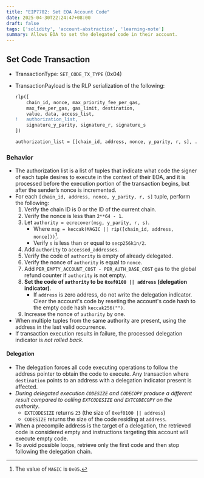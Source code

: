 ```yaml
---
title: "EIP7702: Set EOA Account Code"
date: 2025-04-30T22:24:47+08:00
draft: false
tags: ['solidity', 'account-abstraction', 'learning-note']
summary: Allows EOA to set the delegated code in their account.
---
```


## Set Code Transaction

- TransactionType: `SET_CODE_TX_TYPE` (0x04)
- TransactionPayload is the RLP serialization of the following:

    ```diff
    rlp([
        chain_id, nonce, max_priority_fee_per_gas,
        max_fee_per_gas, gas_limit, destination,
        value, data, access_list,
    !   authorization_list,
        signature_y_parity, signature_r, signature_s
    ])

    authorization_list = [[chain_id, address, nonce, y_parity, r, s], ...]
    ```

### Behavior

- The authorization list is a list of tuples that indicate what code the signer of each tuple desires to execute in the context of their EOA, and it is processed before the execution portion of the transaction begins, but after the sender’s nonce is incremented.
- For each `[chain_id, address, nonce, y_parity, r, s]` tuple, perform the following:
    1. Verify the chain ID is 0 or the ID of the current chain.
    2. Verify the nonce is less than `2**64 - 1`.
    3. Let `authority = ecrecover(msg, y_parity, r, s)`.
          - Where `msg = keccak(MAGIC || rip([chain_id, address, nonce]))`[^1].
          - Verify `s` is less than or equal to `secp256k1n/2`.
    4. Add `authority` to `accessed_addresses`.
    5. Verify the code of `authority` is empty of already delegated.
    6. Verify the nonce of `authority` is equal to `nonce`.
    7. Add `PER_EMPTY_ACCOUNT_COST - PER_AUTH_BASE_COST` gas to the global refund counter if `authority` is not empty.
    8. **Set the code of `authority` to be `0xef0100 || address` (delegation indicator)**.
          - If `address` is zero address, do not write the delegation indicator. Clear the account's code by reseting the account's code hash to the empty code hash `keccak256("")`.
    9. Increase the nonce of `authority` by one.
- When multiple tuples from the same authority are present, using the address in the last valid occurrence.
- If transaction execution results in failure, the processed delegation indicator is *not rolled back*.

#### Delegation

- The delegation forces all code executing operations to follow the address pointer to obtain the code to execute. Any transaction where `destination` points to an address with a delegation indicator present is affected.
- *During delegated execution `CODESIZE` and `CODECOPY` produce a different result compared to calling `EXTCODESIZE` and `EXTCODECOPY` on the authority*.
    - `EXTCODESIZE` returns `23` (the size of `0xef0100 || address`)
    - `CODESIZE` returns the size of the code residing at `address`.
- When a precompile address is the target of a delegation, the retrieved code is considered empty and instructions targeting this account will execute empty code.
- To avoid possible loops, retrieve only the first code and then stop following the delegation chain.

[^1]: The value of `MAGIC` is `0x05`.
